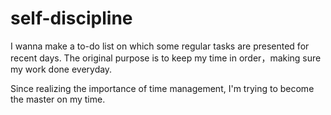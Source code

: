 # self-discipline
I wanna make a to-do list on which some regular tasks are presented for recent days. The original purpose is to keep my time
in order，making sure my work done everyday.


Since realizing the importance of time management, I'm trying to become the master on my time.
